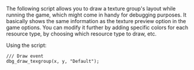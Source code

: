 The following script allows you to draw a texture group's layout while running the game, which might come in handy for debugging purposes.
It basically shows the same information as the texture preview option in the game options.
You can modify it further by adding specific colors for each resource type, by choosing which resource type to draw, etc.

Using the script:
```gml
/// Draw event
dbg_draw_texgroup(x, y, "Default");
```